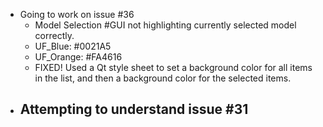 - Going to work on issue #36
	- Model Selection #GUI not highlighting currently selected model correctly.
	- UF_Blue: #0021A5
	- UF_Orange: #FA4616
	- FIXED! Used a Qt style sheet to set a background color for all items in the list, and then a background color for the selected items. 
- Attempting to understand issue #31
	- 